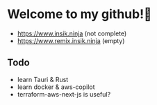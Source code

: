 # Welcome to my github!👋

- https://www.insik.ninja (not complete)
- https://www.remix.insik.ninja (empty)

## Todo
- learn Tauri & Rust
- learn docker & aws-copilot
- terraform-aws-next-js is useful?
